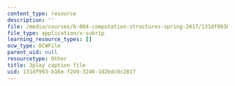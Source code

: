 ```yaml
---
content_type: resource
description: ''
file: /media/courses/6-004-computation-structures-spring-2017/131df993b16ef24932461d2bdc0c2817_3VGZANOQXAM.srt
file_type: application/x-subrip
learning_resource_types: []
ocw_type: OCWFile
parent_uid: null
resourcetype: Other
title: 3play caption file
uid: 131df993-b16e-f249-3246-1d2bdc0c2817
---
```

